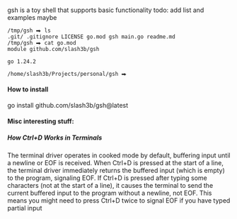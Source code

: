 ####
gsh is a toy shell that supports basic functionality
todo: add list and examples maybe

```
/tmp/gsh ⮕ ls
.git/ .gitignore LICENSE go.mod gsh main.go readme.md
/tmp/gsh ⮕ cat go.mod
module github.com/slash3b/gsh

go 1.24.2

/home/slash3b/Projects/personal/gsh ⮕
```

#### How to install

go install github.com/slash3b/gsh@latest

#### Misc interesting stuff:

##### How Ctrl+D Works in Terminals
The terminal driver operates in cooked mode by default, buffering input until a newline or EOF is received.
When Ctrl+D is pressed at the start of a line, the terminal driver immediately returns the buffered input (which is empty) to the program, signaling EOF.
If Ctrl+D is pressed after typing some characters (not at the start of a line), it causes the terminal to send the current buffered input to the program without a newline, not EOF. This means you might need to press Ctrl+D twice to signal EOF if you have typed partial input
